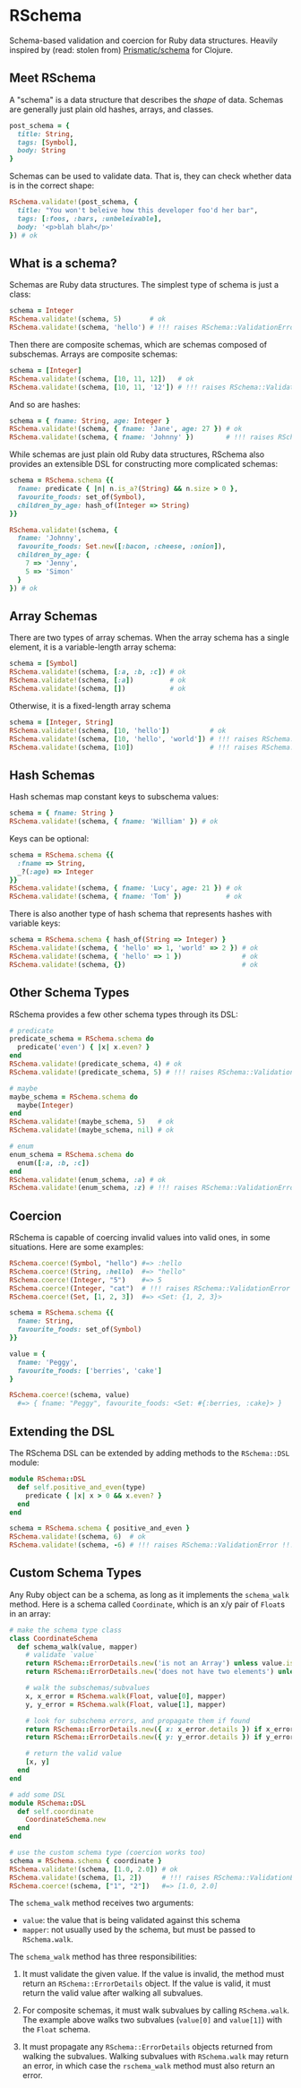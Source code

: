 # RSchema

Schema-based validation and coercion for Ruby data structures. Heavily inspired
by (read: stolen from) [Prismatic/schema][] for Clojure.

Meet RSchema
------------

A "schema" is a data structure that describes the _shape_ of data.
Schemas are generally just plain old hashes, arrays, and classes.

```ruby
post_schema = {
  title: String,
  tags: [Symbol],
  body: String
}
```

Schemas can be used to validate data. That is, they can check whether
data is in the correct shape:

```ruby
RSchema.validate!(post_schema, {
  title: "You won't beleive how this developer foo'd her bar",
  tags: [:foos, :bars, :unbeleivable],
  body: '<p>blah blah</p>'
}) # ok
```

What is a schema?
-----------------

Schemas are Ruby data structures. The simplest type of schema is just a class:

```ruby
schema = Integer
RSchema.validate!(schema, 5)       # ok
RSchema.validate!(schema, 'hello') # !!! raises RSchema::ValidationError !!!
```

Then there are composite schemas, which are schemas composed of subschemas.
Arrays are composite schemas:

```ruby
schema = [Integer]
RSchema.validate!(schema, [10, 11, 12])   # ok
RSchema.validate!(schema, [10, 11, '12']) # !!! raises RSchema::ValidationError !!!
```

And so are hashes:

```ruby
schema = { fname: String, age: Integer }
RSchema.validate!(schema, { fname: 'Jane', age: 27 }) # ok
RSchema.validate!(schema, { fname: 'Johnny' })        # !!! raises RSchema::ValidationError !!!
```

While schemas are just plain old Ruby data structures, RSchema also provides
an extensible DSL for constructing more complicated schemas:

```ruby
schema = RSchema.schema {{
  fname: predicate { |n| n.is_a?(String) && n.size > 0 },
  favourite_foods: set_of(Symbol),
  children_by_age: hash_of(Integer => String)
}}

RSchema.validate!(schema, {
  fname: 'Johnny',
  favourite_foods: Set.new([:bacon, :cheese, :onion]),
  children_by_age: {
    7 => 'Jenny',
    5 => 'Simon'
  }
}) # ok
```

Array Schemas
-------------

There are two types of array schemas. When the array schema has a single
element, it is a variable-length array schema:

```ruby
schema = [Symbol]
RSchema.validate!(schema, [:a, :b, :c]) # ok
RSchema.validate!(schema, [:a])         # ok
RSchema.validate!(schema, [])           # ok
```

Otherwise, it is a fixed-length array schema

```ruby
schema = [Integer, String]
RSchema.validate!(schema, [10, 'hello'])          # ok
RSchema.validate!(schema, [10, 'hello', 'world']) # !!! raises RSchema::ValidationError !!!
RSchema.validate!(schema, [10])                   # !!! raises RSchema::ValidationError !!!
```

Hash Schemas
------------

Hash schemas map constant keys to subschema values:

```ruby
schema = { fname: String }
RSchema.validate!(schema, { fname: 'William' }) # ok
```

Keys can be optional:

```ruby
schema = RSchema.schema {{
  :fname => String,
  _?(:age) => Integer
}}
RSchema.validate!(schema, { fname: 'Lucy', age: 21 }) # ok
RSchema.validate!(schema, { fname: 'Tom' })           # ok
```

There is also another type of hash schema that represents hashes with variable
keys:

```ruby
schema = RSchema.schema { hash_of(String => Integer) }
RSchema.validate!(schema, { 'hello' => 1, 'world' => 2 }) # ok
RSchema.validate!(schema, { 'hello' => 1 })               # ok
RSchema.validate!(schema, {})                             # ok
```

Other Schema Types
------------------

RSchema provides a few other schema types through its DSL:

```ruby
# predicate
predicate_schema = RSchema.schema do
  predicate('even') { |x| x.even? }
end
RSchema.validate!(predicate_schema, 4) # ok
RSchema.validate!(predicate_schema, 5) # !!! raises RSchema::ValidationError !!!

# maybe
maybe_schema = RSchema.schema do
  maybe(Integer)
end
RSchema.validate!(maybe_schema, 5)   # ok
RSchema.validate!(maybe_schema, nil) # ok

# enum
enum_schema = RSchema.schema do
  enum([:a, :b, :c])
end
RSchema.validate!(enum_schema, :a) # ok
RSchema.validate!(enum_schema, :z) # !!! raises RSchema::ValidationError !!!
```

Coercion
--------

RSchema is capable of coercing invalid values into valid ones, in some
situations. Here are some examples:

```ruby
RSchema.coerce!(Symbol, "hello") #=> :hello
RSchema.coerce!(String, :hello)  #=> "hello"
RSchema.coerce!(Integer, "5")    #=> 5
RSchema.coerce!(Integer, "cat")  # !!! raises RSchema::ValidationError !!!
RSchema.coerce!(Set, [1, 2, 3])  #=> <Set: {1, 2, 3}>

schema = RSchema.schema {{
  fname: String,
  favourite_foods: set_of(Symbol)
}}

value = {
  fname: 'Peggy',
  favourite_foods: ['berries', 'cake']
}

RSchema.coerce!(schema, value)
  #=> { fname: "Peggy", favourite_foods: <Set: #{:berries, :cake}> }
```

Extending the DSL
-----------------

The RSchema DSL can be extended by adding methods to the `RSchema::DSL` module:

```ruby
module RSchema::DSL
  def self.positive_and_even(type)
    predicate { |x| x > 0 && x.even? }
  end
end

schema = RSchema.schema { positive_and_even }
RSchema.validate!(schema, 6)  # ok
RSchema.validate!(schema, -6) # !!! raises RSchema::ValidationError !!!
```

Custom Schema Types
-------------------

Any Ruby object can be a schema, as long as it implements the `schema_walk`
method.  Here is a schema called `Coordinate`, which is an x/y pair of `Float`s
in an array:

```ruby
# make the schema type class
class CoordinateSchema
  def schema_walk(value, mapper)
    # validate `value`
    return RSchema::ErrorDetails.new('is not an Array') unless value.is_a?(Array)
    return RSchema::ErrorDetails.new('does not have two elements') unless value.size == 2

    # walk the subschemas/subvalues
    x, x_error = RSchema.walk(Float, value[0], mapper)
    y, y_error = RSchema.walk(Float, value[1], mapper)

    # look for subschema errors, and propagate them if found
    return RSchema::ErrorDetails.new({ x: x_error.details }) if x_error
    return RSchema::ErrorDetails.new({ y: y_error.details }) if y_error

    # return the valid value
    [x, y]
  end
end

# add some DSL
module RSchema::DSL
  def self.coordinate
    CoordinateSchema.new
  end
end

# use the custom schema type (coercion works too)
schema = RSchema.schema { coordinate }
RSchema.validate!(schema, [1.0, 2.0]) # ok
RSchema.validate!(schema, [1, 2])     # !!! raises RSchema::ValidationError !!!
RSchema.coerce!(schema, ["1", "2"])   #=> [1.0, 2.0]
```

The `schema_walk` method receives two arguments:

 - `value`: the value that is being validated against this schema
 - `mapper`: not usually used by the schema, but must be passed to
   `RSchema.walk`.

The `schema_walk` method has three responsibilities:

 1. It must validate the given value. If the value is invalid, the method must
    return an `RSchema::ErrorDetails` object. If the value is valid, it must
    return the valid value after walking all subvalues.

 2. For composite schemas, it must walk subvalues by calling `RSchema.walk`.
    The example above walks two subvalues (`value[0]` and `value[1]`) with the
    `Float` schema.

 3. It must propagate any `RSchema::ErrorDetails` objects returned from walking
    the subvalues. Walking subvalues with `RSchema.walk` may return an error,
    in which case the `rschema_walk` method must also return an error.

[Prismatic/schema]: https://github.com/Prismatic/schema

